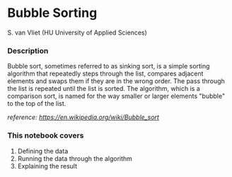 # Bubble Sorting

S. van Vliet (HU University of Applied Sciences)

### Description
Bubble sort, sometimes referred to as sinking sort, is a simple sorting algorithm that repeatedly steps through the list, compares adjacent elements and swaps them if they are in the wrong order. The pass through the list is repeated until the list is sorted. The algorithm, which is a comparison sort, is named for the way smaller or larger elements "bubble" to the top of the list.

*reference: https://en.wikipedia.org/wiki/Bubble_sort*

### This notebook covers
1. Defining the data
2. Running the data through the algorithm
3. Explaining the result
